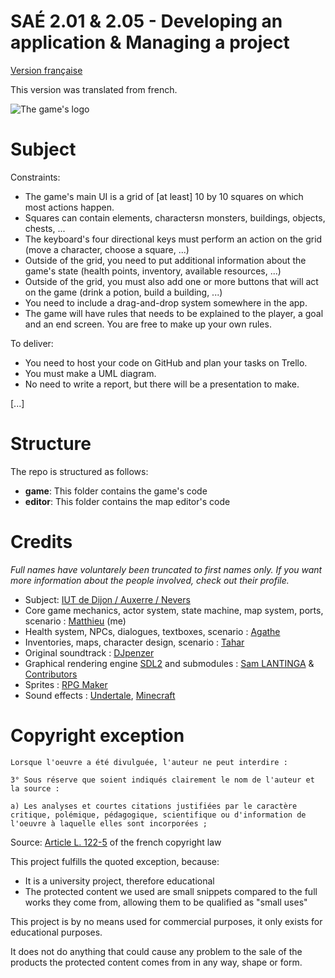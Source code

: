 # SAÉ 2.01 & 2.05 - Developing an application & Managing a project

[Version française](https://github.com/giroletm/uB-B1-SAE/tree/master/S2_01-S2_05/README.md)

This version was translated from french.

![The game's logo](https://github.com/giroletm/uB-B1-SAE/tree/master/S2_01-S2_05/game/common/assets/UI/Logo.png?raw=true)

# Subject

Constraints:
- The game's main UI is a grid of [at least] 10 by 10 squares on which most actions happen.
- Squares can contain elements, charactersn monsters, buildings, objects, chests, ...
- The keyboard's four directional keys must perform an action on the grid (move a character, choose a square, ...)
- Outside of the grid, you need to put additional information about the game's state (health points, inventory, available resources, ...)
- Outside of the grid, you must also add one or more buttons that will act on the game (drink a potion, build a building, ...)
- You need to include a drag-and-drop system somewhere in the app.
- The game will have rules that needs to be explained to the player, a goal and an end screen. You are free to make up your own rules.

To deliver:
- You need to host your code on GitHub and plan your tasks on Trello.
- You must make a UML diagram.
- No need to write a report, but there will be a presentation to make.

[...]

# Structure

The repo is structured as follows:
* **game**: This folder contains the game's code
* **editor**: This folder contains the map editor's code

# Credits

*Full names have voluntarely been truncated to first names only. If you want more information about the people involved, check out their profile.*

- Subject: [IUT de Dijon / Auxerre / Nevers](https://iutdijon.u-bourgogne.fr/www)
- Core game mechanics, actor system, state machine, map system, ports, scenario : [Matthieu](https://github.com/giroletm) (me)
- Health system, NPCs, dialogues, textboxes, scenario : [Agathe](https://github.com/D4cta)
- Inventories, maps, character design, scenario : [Tahar](https://github.com/TaharChtioui)
- Original soundtrack : [DJpenzer](https://www.youtube.com/@djpenzer6889)
- Graphical rendering engine [SDL2](https://github.com/libsdl-org/SDL) and submodules : [Sam LANTINGA](https://github.com/slouken) & [Contributors](https://github.com/libsdl-org/SDL/graphs/contributors)
- Sprites : [RPG Maker](https://www.rpgmakerweb.com/)
- Sound effects : [Undertale](https://undertale.com/), [Minecraft](https://www.minecraft.net/)

# Copyright exception

```
Lorsque l'oeuvre a été divulguée, l'auteur ne peut interdire :

3° Sous réserve que soient indiqués clairement le nom de l'auteur et la source :

a) Les analyses et courtes citations justifiées par le caractère critique, polémique, pédagogique, scientifique ou d'information de l'oeuvre à laquelle elles sont incorporées ;
```

Source: [Article L. 122-5](https://www.legifrance.gouv.fr/codes/section_lc/LEGITEXT000006069414/LEGISCTA000006161637/?anchor=LEGIARTI000048603495#LEGIARTI000048603495) of the french copyright law

This project fulfills the quoted exception, because:
- It is a university project, therefore educational
- The protected content we used are small snippets compared to the full works they come from, allowing them to be qualified as "small uses"

This project is by no means used for commercial purposes, it only exists for educational purposes.

It does not do anything that could cause any problem to the sale of the products the protected content comes from in any way, shape or form.